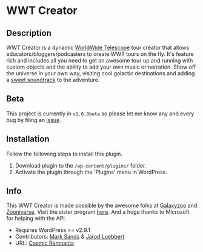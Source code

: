 # WWT Creator

## Description

WWT Creator is a dynamic [WorldWide Telescope](http://worldwidetelescope.org/) tour creator that allows educators/bloggers/podcasters to create WWT tours on the fly. It's feature rich and includes all you need to get an awesome tour up and running with custom objects and the ability to add your own music or narration. Show off the universe in your own way, visiting cool galactic destinations and adding a [sweet soundtrack](http://www.ilovem83.com/) to the adventure. 

## Beta

This project is currently in `v1.0.0beta` so please let me know any and every bug by filing an [issue](http://github.com/marksands/WWT-Creator/issues).

## Installation

Follow the following steps to install this plugin.

1. Download plugin to the `/wp-content/plugins/` folder.
2. Activate the plugin through the 'Plugins' menu in WordPress.

## Info
This WWT Creator is made possible by the awesome folks at [Galaxyzoo](http://www.galaxyzoo.org) and [Zooniverse](http://www.zooniverse.org). Visit the sister program [here](http://wwt.galaxyzoo.org). And a huge thanks to Microsoft for helping with the API.

* Requires WordPress >= v2.9.1
* Contributors: [Mark Sands](http://github.com/marksands) & [Jarod Luebbert](http://github.com/jarodluebbert)
* URL: [Cosmic Remnants](http://www.cosmicremnants.com)